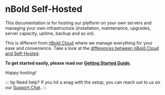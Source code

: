 # nBold Self-Hosted

This documentation is for hosting our platform on your own servers and managing your own infrastructure (installation, maintenance, upgrades, server capacity, uptime, backup and so on).

This is different from [nBold Cloud](https://nbold.co) where we manage everything for your ease and convenience. Take a look at the [differences between nBold Cloud and Self-Hosted](./references/cloud-vs-self-hosted.md).

**To get started easily, please read our [Getting Started Guide](/hosting/installation/get-started.md).**

*Happy hosting!*

::: tip Need help?
If you hit a snag with the setup, you can reach out to us on our <a href="#" onclick="Intercom('show')">Support Chat</a>.
:::
